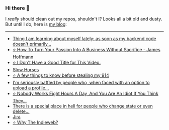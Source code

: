 ### Hi there 👋

I _really_ should clean out my repos, shouldn't I? Looks all a bit old and dusty. But until I do, here is [my blog](https://lostfocus.de/):

--- 

<!-- POST-LIST:START -->
- [Thing I am learning about myself lately: as soon as my backend code doesn&#39;t primarily…](https://lostfocus.de/2022/04/06/230488/)
- [⭐️ How To Turn Your Passion Into A Business Without Sacrifice - James Hoffmann](https://lostfocus.de/2022/04/06/230486/)
- [⭐️ I Don&#39;t Have a Good Title for This Video.](https://lostfocus.de/2022/04/06/230485/)
- [Slow Horses](https://lostfocus.de/2022/04/04/slow-horses/)
- [⭐️ A few things to know before stealing my 914](https://lostfocus.de/2022/04/01/230477/)
- [I&#39;m seriously baffled by people who, when faced with an option to upload a profile…](https://lostfocus.de/2022/04/01/230475/)
- [⭐️ Nobody Works Eight Hours A Day, And You Are An Idiot If You Think They…](https://lostfocus.de/2022/03/31/230473/)
- [There is a special place in hell for people who change state or even delete…](https://lostfocus.de/2022/03/30/230464/)
- [Jira](https://lostfocus.de/2022/03/30/230461/)
- [⭐️ Why The Indieweb?](https://lostfocus.de/2022/03/30/230458/)
<!-- POST-LIST:END -->

<!--
**lostfocus/lostfocus** is a ✨ _special_ ✨ repository because its `README.md` (this file) appears on your GitHub profile.

Here are some ideas to get you started:

- 🔭 I’m currently working on ...
- 🌱 I’m currently learning ...
- 👯 I’m looking to collaborate on ...
- 🤔 I’m looking for help with ...
- 💬 Ask me about ...
- 📫 How to reach me: ...
- 😄 Pronouns: ...
- ⚡ Fun fact: ...
-->
